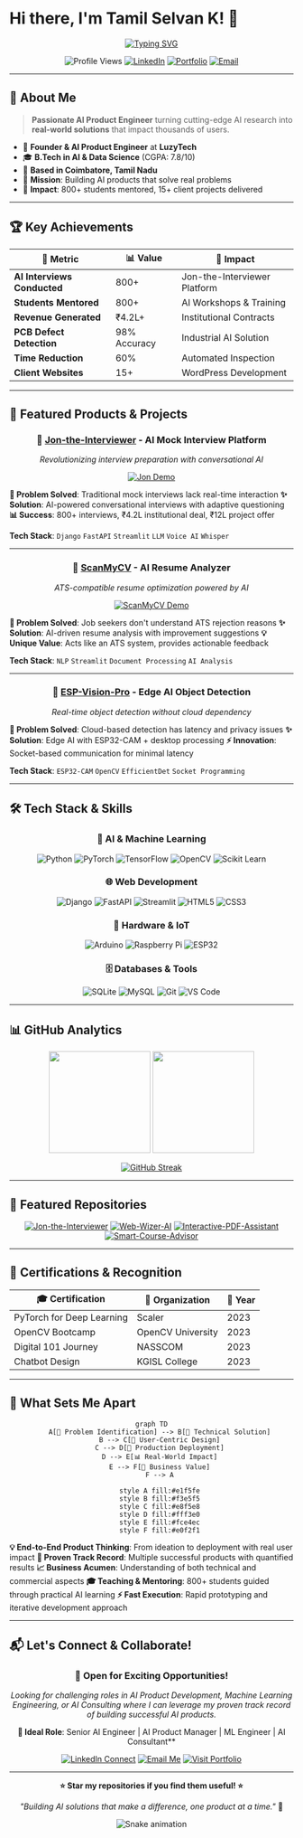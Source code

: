 # Hi there, I'm Tamil Selvan K! 👋

<div align="center">
  
[![Typing SVG](https://readme-typing-svg.herokuapp.com?font=Fira+Code&pause=1000&color=00D4AA&center=true&vCenter=true&width=600&lines=AI+Product+Engineer+%26+Entrepreneur;Founder+of+LuzyTech;Turning+AI+Ideas+into+Real+Products;800%2B+Students+Mentored;Building+the+Future+with+AI)](https://git.io/typing-svg)

</div>

<div align="center">
  
![Profile Views](https://komarev.com/ghpvc/?username=classytamil&color=brightgreen&style=flat-square)
[![LinkedIn](https://img.shields.io/badge/LinkedIn-0077B5?style=for-the-badge&logo=linkedin&logoColor=white)](https://www.linkedin.com/in/tamil-selvan-ai/)
[![Portfolio](https://img.shields.io/badge/Portfolio-FF5722?style=for-the-badge&logo=google-chrome&logoColor=white)](https://luzy.in)
[![Email](https://img.shields.io/badge/Email-D14836?style=for-the-badge&logo=gmail&logoColor=white)](mailto:tamil2k4@gmail.com)

</div>

---

## 🚀 About Me

> **Passionate AI Product Engineer** turning cutting-edge AI research into **real-world solutions** that impact thousands of users.

- 🏢 **Founder & AI Product Engineer** at **LuzyTech**
- 🎓 **B.Tech in AI & Data Science** (CGPA: 7.8/10)
- 📍 **Based in Coimbatore, Tamil Nadu**
- 🎯 **Mission**: Building AI products that solve real problems
- 🌟 **Impact**: 800+ students mentored, 15+ client projects delivered

---

## 🏆 Key Achievements

<div align="center">

| 🎯 **Metric** | 📊 **Value** | 🚀 **Impact** |
|---------------|--------------|---------------|
| **AI Interviews Conducted** | 800+ | Jon-the-Interviewer Platform |
| **Students Mentored** | 800+ | AI Workshops & Training |
| **Revenue Generated** | ₹4.2L+ | Institutional Contracts |
| **PCB Defect Detection** | 98% Accuracy | Industrial AI Solution |
| **Time Reduction** | 60% | Automated Inspection |
| **Client Websites** | 15+ | WordPress Development |

</div>

---

## 💼 Featured Products & Projects

<div align="center">

### 🤖 [Jon-the-Interviewer](https://jon.luzy.in) - AI Mock Interview Platform
*Revolutionizing interview preparation with conversational AI*

[![Jon Demo](https://img.shields.io/badge/🔴_Live_Demo-jon.luzy.in-red?style=for-the-badge)](https://jon.luzy.in)

</div>

**🎯 Problem Solved**: Traditional mock interviews lack real-time interaction
**✨ Solution**: AI-powered conversational interviews with adaptive questioning
**📊 Success**: 800+ interviews, ₹4.2L institutional deal, ₹12L project offer

**Tech Stack**: `Django` `FastAPI` `Streamlit` `LLM` `Voice AI` `Whisper`

---

<div align="center">

### 📄 [ScanMyCV](https://scanmycv.luzy.in) - AI Resume Analyzer
*ATS-compatible resume optimization powered by AI*

[![ScanMyCV Demo](https://img.shields.io/badge/🔴_Live_Demo-scanmycv.luzy.in-blue?style=for-the-badge)](https://scanmycv.luzy.in)

</div>

**🎯 Problem Solved**: Job seekers don't understand ATS rejection reasons
**✨ Solution**: AI-driven resume analysis with improvement suggestions
**💡 Unique Value**: Acts like an ATS system, provides actionable feedback

**Tech Stack**: `NLP` `Streamlit` `Document Processing` `AI Analysis`

---

<div align="center">

### 🤖 [ESP-Vision-Pro](https://github.com/classytamil/ESP-Vision-Pro) - Edge AI Object Detection
*Real-time object detection without cloud dependency*

</div>

**🎯 Problem Solved**: Cloud-based detection has latency and privacy issues
**✨ Solution**: Edge AI with ESP32-CAM + desktop processing
**⚡ Innovation**: Socket-based communication for minimal latency

**Tech Stack**: `ESP32-CAM` `OpenCV` `EfficientDet` `Socket Programming`

---

## 🛠️ Tech Stack & Skills

<div align="center">

### 🤖 **AI & Machine Learning**
![Python](https://img.shields.io/badge/Python-3776AB?style=for-the-badge&logo=python&logoColor=white)
![PyTorch](https://img.shields.io/badge/PyTorch-EE4C2C?style=for-the-badge&logo=pytorch&logoColor=white)
![TensorFlow](https://img.shields.io/badge/TensorFlow-FF6F00?style=for-the-badge&logo=tensorflow&logoColor=white)
![OpenCV](https://img.shields.io/badge/OpenCV-27338e?style=for-the-badge&logo=OpenCV&logoColor=white)
![Scikit Learn](https://img.shields.io/badge/scikit_learn-F7931E?style=for-the-badge&logo=scikit-learn&logoColor=white)

### 🌐 **Web Development**
![Django](https://img.shields.io/badge/Django-092E20?style=for-the-badge&logo=django&logoColor=white)
![FastAPI](https://img.shields.io/badge/FastAPI-005571?style=for-the-badge&logo=fastapi)
![Streamlit](https://img.shields.io/badge/Streamlit-FF4B4B?style=for-the-badge&logo=streamlit&logoColor=white)
![HTML5](https://img.shields.io/badge/HTML5-E34F26?style=for-the-badge&logo=html5&logoColor=white)
![CSS3](https://img.shields.io/badge/CSS3-1572B6?style=for-the-badge&logo=css3&logoColor=white)

### 🔧 **Hardware & IoT**
![Arduino](https://img.shields.io/badge/Arduino_IDE-00979D?style=for-the-badge&logo=arduino&logoColor=white)
![Raspberry Pi](https://img.shields.io/badge/Raspberry%20Pi-A22846?style=for-the-badge&logo=Raspberry%20Pi&logoColor=white)
![ESP32](https://img.shields.io/badge/ESP32-000000?style=for-the-badge&logo=espressif&logoColor=white)

### 🗄️ **Databases & Tools**
![SQLite](https://img.shields.io/badge/SQLite-07405E?style=for-the-badge&logo=sqlite&logoColor=white)
![MySQL](https://img.shields.io/badge/MySQL-005C84?style=for-the-badge&logo=mysql&logoColor=white)
![Git](https://img.shields.io/badge/GIT-E44C30?style=for-the-badge&logo=git&logoColor=white)
![VS Code](https://img.shields.io/badge/Visual_Studio_Code-0078D4?style=for-the-badge&logo=visual%20studio%20code&logoColor=white)

</div>

---

## 📊 GitHub Analytics

<div align="center">

<img height="180em" src="https://github-readme-stats.vercel.app/api?username=classytamil&show_icons=true&theme=algolia&include_all_commits=true&count_private=true"/>
<img height="180em" src="https://github-readme-stats.vercel.app/api/top-langs/?username=classytamil&layout=compact&langs_count=8&theme=algolia"/>

</div>

<div align="center">

[![GitHub Streak](https://github-readme-streak-stats.herokuapp.com/?user=classytamil&theme=algolia)](https://git.io/streak-stats)

</div>

---

## 🎯 Featured Repositories

<div align="center">

[![Jon-the-Interviewer](https://github-readme-stats.vercel.app/api/pin/?username=classytamil&repo=Jon-the-Interviewer&theme=algolia)](https://github.com/classytamil/Jon-the-Interviewer)
[![Web-Wizer-AI](https://github-readme-stats.vercel.app/api/pin/?username=classytamil&repo=Web-Wizer-AI&theme=algolia)](https://github.com/classytamil/Web-Wizer-AI)
[![Interactive-PDF-Assistant](https://github-readme-stats.vercel.app/api/pin/?username=classytamil&repo=Interactive-PDF-Assistant&theme=algolia)](https://github.com/classytamil/Interactive-PDF-Assistant)
[![Smart-Course-Advisor](https://github-readme-stats.vercel.app/api/pin/?username=classytamil&repo=Smart-Course-Advisor&theme=algolia)](https://github.com/classytamil/Smart-Course-Advisor)

</div>

---

## 🏅 Certifications & Recognition

<div align="center">

| 🎓 **Certification** | 🏢 **Organization** | 📅 **Year** |
|---------------------|-------------------|-------------|
| PyTorch for Deep Learning | Scaler | 2023 |
| OpenCV Bootcamp | OpenCV University | 2023 |
| Digital 101 Journey | NASSCOM | 2023 |
| Chatbot Design | KGISL College | 2023 |

</div>

---

## 🌟 What Sets Me Apart

<div align="center">

```mermaid
graph TD
    A[🎯 Problem Identification] --> B[🔧 Technical Solution]
    B --> C[👥 User-Centric Design]
    C --> D[🚀 Production Deployment]
    D --> E[📊 Real-World Impact]
    E --> F[💼 Business Value]
    F --> A
    
    style A fill:#e1f5fe
    style B fill:#f3e5f5
    style C fill:#e8f5e8
    style D fill:#fff3e0
    style E fill:#fce4ec
    style F fill:#e0f2f1
```

</div>

**💡 End-to-End Product Thinking**: From ideation to deployment with real user impact
**🚀 Proven Track Record**: Multiple successful products with quantified results
**📈 Business Acumen**: Understanding of both technical and commercial aspects
**🎓 Teaching & Mentoring**: 800+ students guided through practical AI learning
**⚡ Fast Execution**: Rapid prototyping and iterative development approach

---

## 📬 Let's Connect & Collaborate!

<div align="center">

### 🤝 **Open for Exciting Opportunities!**

*Looking for challenging roles in AI Product Development, Machine Learning Engineering, or AI Consulting where I can leverage my proven track record of building successful AI products.*

**💼 Ideal Role**: Senior AI Engineer | AI Product Manager | ML Engineer | AI Consultant**

[![LinkedIn Connect](https://img.shields.io/badge/Connect_on_LinkedIn-0077B5?style=for-the-badge&logo=linkedin&logoColor=white)](https://www.linkedin.com/in/tamil-selvan-ai/)
[![Email Me](https://img.shields.io/badge/Email_Me-D14836?style=for-the-badge&logo=gmail&logoColor=white)](mailto:tamil2k4@gmail.com)
[![Visit Portfolio](https://img.shields.io/badge/Visit_Portfolio-FF5722?style=for-the-badge&logo=google-chrome&logoColor=white)](https://luzy.in)

</div>

---

<div align="center">

**⭐ Star my repositories if you find them useful! ⭐**

*"Building AI solutions that make a difference, one product at a time."* 🚀

![Snake animation](https://github.com/classytamil/classytamil/blob/output/github-contribution-grid-snake.svg)

</div>
